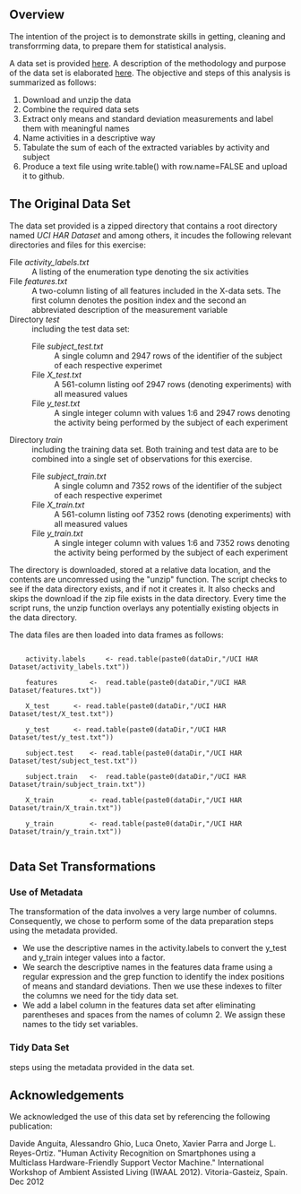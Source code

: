 ## Overview

The intention of the project is to demonstrate skills in getting, cleaning and transforrming data, to prepare them for statistical analysis. 

A data set is provided <a href="https://d396qusza40orc.cloudfront.net/getdata%2Fprojectfiles%2FUCI%20HAR%20Dataset.zip">here</a>. 
A description of the methodology and purpose of the data set is elaborated <a href="http://archive.ics.uci.edu/ml/datasets/Human+Activity+Recognition+Using+Smartphones">here</a>. 
The objective and steps of this analysis is summarized as follows:

<ol><li>Download and unzip the data
</li><li> Combine the required data sets
</li><li> Extract only means and standard deviation measurements and label them with meaningful names
</li><li> Name activities in a descriptive way 
</li><li> Tabulate the sum of each of the extracted variables by activity and subject
</li><li> Produce a text file using write.table() with row.name=FALSE and upload it to github.
</li></ol>

## The Original Data Set

The data set provided is a zipped directory that contains a root directory named <em>UCI HAR Dataset</em> and 
among others, it incudes the following relevant directories and files for this exercise:
<dl>
<dt>File <em>activity_labels.txt</em></dt><dd> A listing of the enumeration type denoting the six activities</dd>
<dt>File <em>features.txt</em></dt><dd>A two-column listing of all features included in the X-data sets. 
		The first column denotes the position index and the second an abbreviated description of the measurement variable</dd>
<dt>Directory <em>test</em></dt><dd> including the test data set:
		<dl>	<dt>File <em>subject_test.txt</em></dt><dd>A single column and 2947 rows of the identifier of the subject of each respective experimet</dd>
			<dt>File <em>X_test.txt</em></dt><dd>A 561-column listing oof 2947 rows (denoting experiments) with all measured values</dd>
			<dt>File <em>y_test.txt</em></dt><dd>A single integer column with values 1:6 and 2947 rows denoting the activity being performed by the subject of each experiment</dd>
		</dl></dd>
<dt>Directory <em>train</em></dt><dd> including the training data set. Both training and test data are to be combined into a single set of observations for this exercise.
		<dl>	<dt>File <em>subject_train.txt</em></dt><dd>A single column and 7352 rows of the identifier of the subject of each respective experimet</dd>
			<dt>File <em>X_train.txt</em></dt><dd>A 561-column listing oof 7352 rows (denoting experiments) with all measured values</dd>
			<dt>File <em>y_train.txt</em></dt><dd>A single integer column with values 1:6 and 7352 rows denoting the activity being performed by the subject of each experiment</dd>
		</dl></dd>
</dl>

The directory is downloaded, stored at a relative data location, and the contents are uncomressed using the "unzip" function.
The script checks to see if the data directory exists, and if not it creates it. It also checks and skips the download if the zip file exists in the data directory. 
Every time the script runs, the unzip function overlays any potentially existing objects in the data directory.

The data files are then loaded into data frames as follows:

<code>
	activity.labels 	<- read.table(paste0(dataDir,"/UCI HAR Dataset/activity_labels.txt")) <br>
	features 		<-  read.table(paste0(dataDir,"/UCI HAR Dataset/features.txt"))<br>
	X_test 		<- read.table(paste0(dataDir,"/UCI HAR Dataset/test/X_test.txt"))<br>
	y_test 		<- read.table(paste0(dataDir,"/UCI HAR Dataset/test/y_test.txt"))<br>
	subject.test 	<- read.table(paste0(dataDir,"/UCI HAR Dataset/test/subject_test.txt"))<br>
	subject.train 	<-  read.table(paste0(dataDir,"/UCI HAR Dataset/train/subject_train.txt"))<br>
	X_train 		<- read.table(paste0(dataDir,"/UCI HAR Dataset/train/X_train.txt"))<br>
	y_train 		<- read.table(paste0(dataDir,"/UCI HAR Dataset/train/y_train.txt"))<br>
</code> 

## Data Set Transformations

### Use of Metadata

The transformation of the data involves a very large number of columns. Consequently, we chose to perform some of the data preparation
steps using the metadata provided.
* We use the descriptive names in the activity.labels to convert the y_test and y_train integer values into a factor.
* We search the descriptive names in the features data frame using a regular expression and the grep function to identify the index positions of means and standard deviations. 
  Then we use these indexes to filter the columns we need for the tidy data set. 
* We add a label column in the features data set after eliminating parentheses and spaces from the names of column 2. We assign these names to the tidy set variables. 

### Tidy Data Set

steps using the metadata provided in the data set.

## Acknowledgements
We acknowledged the use of this data set by referencing the following publication:

Davide Anguita, Alessandro Ghio, Luca Oneto, Xavier Parra and Jorge L. Reyes-Ortiz. 
	"Human Activity Recognition on Smartphones using a Multiclass Hardware-Friendly Support Vector Machine." 
	International Workshop of Ambient Assisted Living (IWAAL 2012). Vitoria-Gasteiz, Spain. Dec 2012

